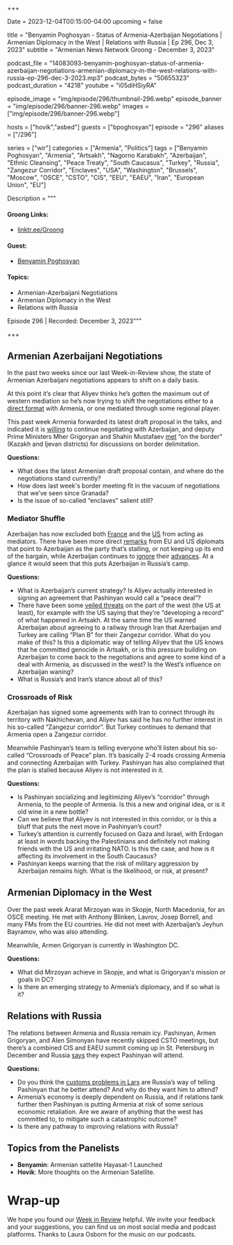 +++

Date = 2023-12-04T00:15:00-04:00
upcoming = false

title = "Benyamin Poghosyan - Status of Armenia-Azerbaijan Negotiations | Armenian Diplomacy in the West | Relations with Russia | Ep 296, Dec 3, 2023"
subtitle = "Armenian News Network Groong - December 3, 2023"

podcast_file = "14083093-benyamin-poghosyan-status-of-armenia-azerbaijan-negotiations-armenian-diplomacy-in-the-west-relations-with-russia-ep-296-dec-3-2023.mp3"
podcast_bytes = "50655323"
podcast_duration = "4218"
youtube = "i05diHSiyRA"

episode_image = "img/episode/296/thumbnail-296.webp"
episode_banner = "img/episode/296/banner-296.webp"
images = ["img/episode/296/banner-296.webp"]

hosts = ["hovik","asbed"]
guests = ["bpoghosyan"]
episode = "296"
aliases = ["/296"]

series = ["wir"]
categories = ["Armenia", "Politics"]
tags = ["Benyamin Poghosyan", "Armenia", "Artsakh", "Nagorno Karabakh", "Azerbaijan", "Ethnic Cleansing", "Peace Treaty", "South Caucasus", "Turkey", "Russia", "Zangezur Corridor", "Enclaves", "USA", "Washington", "Brussels", "Moscow", "OSCE", "CSTO", "CIS", "EEU", "EAEU", "Iran", "European Union", "EU"]

Description = """

#### Groong Links:
* [linktr.ee/Groong](https://linktr.ee/groong)

#### Guest:
* [Benyamin Poghosyan](/guest/bpoghosyan)

#### Topics:
* Armenian-Azerbaijani Negotiations
* Armenian Diplomacy in the West
* Relations with Russia


Episode 296 | Recorded: December 3, 2023"""

+++

## Armenian Azerbaijani Negotiations

In the past two weeks since our last Week-in-Review show, the state of Armenian Azerbaijani negotiations appears to shift on a daily basis.

At this point it’s clear that Aliyev thinks he’s gotten the maximum out of western mediation so he’s now trying to shift the negotiations either to a [direct format](https://www.azatutyun.am/a/32694023.html) with Armenia, or one mediated through some regional player.

This past week Armenia forwarded its latest draft proposal in the talks, and indicated it is [willing](https://www.azatutyun.am/a/32695001.html) to continue negotiating with Azerbaijan, and deputy Prime Ministers Mher Grigoryan and Shahin Mustafaev [met](https://www.azatutyun.am/a/32708691.html) “on the border” (Kazakh and Ijevan districts) for discussions on border delimitation.

**Questions:**
* What does the latest Armenian draft proposal contain, and where do the negotiations stand currently?
* How does last week's border meeting fit in the vacuum of negotiations that we’ve seen since Granada?
* Is the issue of so-called “enclaves” salient still?


### Mediator Shuffle

Azerbaijan has now excluded both [France](https://www.azatutyun.am/a/32690889.html) and the [US](https://www.azatutyun.am/a/32687503.html) from acting as mediators. There have been more direct [remarks](https://www.azatutyun.am/a/32689088.html) from EU and US diplomats that point to Azerbaijan as the party that’s stalling, or not keeping up its end of the bargain, while Azerbaijan continues to [ignore](https://www.azatutyun.am/a/32693298.html) their [advances](https://www.azatutyun.am/a/32692355.html). At a glance it would seem that this puts Azerbaijan in Russia’s camp.

**Questions:**
* What is Azerbaijan’s current strategy? Is Aliyev actually interested in signing an agreement that Pashinyan would call a “peace deal”?
* There have been some [veiled threats](https://www.azatutyun.am/a/32686168.html) on the part of the west (the US at least), for example with the US saying that they’re “developing a record” of what happened in Artsakh. At the same time the US warned Azerbaijan about agreeing to a railway through Iran that Azerbaijan and Turkey are calling “Plan B” for their Zangezur corridor. What do you make of this? Is this a diplomatic way of telling Aliyev that the US knows that he committed genocide in Artsakh, or is this pressure building on Azerbaijan to come back to the negotiations and agree to some kind of a deal with Armenia, as discussed in the west? Is the West’s influence on Azerbaijan waning? 
* What is Russia’s and Iran’s stance about all of this?


### Crossroads of Risk

Azerbaijan has signed some agreements with Iran to connect through its territory with Nakhichevan, and Aliyev has said he has no further interest in his so-called “Zangezur corridor”. But Turkey continues to demand that Armenia open a Zangezur corridor.

Meanwhile Pashinyan’s team is telling everyone who’ll listen about his so-called “Crossroads of Peace” plan. It’s basically 2-4 roads crossing Armenia and connecting Azerbaijan with Turkey. Pashinyan has also complained that the plan is stalled because Aliyev is not interested in it.

**Questions:**
* Is Pashinyan socializing and legitimizing Aliyev’s “corridor” through Armenia, to the people of Armenia. Is this a new and original idea, or is it old wine in a new bottle?
* Can we believe that Aliyev is not interested in this corridor, or is this a bluff that puts the next move in Pashinyan’s court?
* Turkey’s attention is currently focused on Gaza and Israel, with Erdogan at least in words backing the Palestinians and definitely not making friends with the US and irritating NATO. Is this the case, and how is it affecting its involvement in the South Caucasus?
* Pashinyan keeps warning that the risk of military aggression by Azerbaijan remains high. What is the likelihood, or risk, at present?


## Armenian Diplomacy in the West

Over the past week Ararat Mirzoyan was in Skopje, North Macedonia, for an OSCE meeting. He met with Anthony Blinken, Lavrov, Josep Borrell, and many FMs from the EU countries. He did not meet with Azerbaijan’s Jeyhun Bayramov, who was also attending.

Meanwhile, Armen Grigoryan is currently in Washington DC.

**Questions:**
* What did Mirzoyan achieve in Skopje, and what is Grigoryan's mission or goals in DC?
* Is there an emerging strategy to Armenia’s diplomacy, and if so what is it?


## Relations with Russia

The relations between Armenia and Russia remain icy. Pashinyan, Armen Grigoryan, and Alen Simonyan have recently skipped CSTO meetings, but there’s a combined CIS and EAEU summit coming up in St. Petersburg in December and Russia [says](https://www.azatutyun.am/a/32706875.html) they expect Pashinyan will attend.

**Questions:**
* Do you think the [customs problems in Lars](https://www.azatutyun.am/a/32706811.html) are Russia’s way of telling Pashinyan that he better attend? And why do they want him to attend?
* Armenia’s economy is deeply dependent on Russia, and if relations tank further then Pashinyan is putting Armenia at risk of some serious economic retaliation. Are we aware of anything that the west has committed to, to mitigate such a catastrophic outcome?
* Is there any pathway to improving relations with Russia?


## Topics from the Panelists
* **Benyamin**: Armenian sattelite Hayasat-1 Launched
* **Hovik**: More thoughts on the Armenian Satellite.


# Wrap-up

We hope you found our [Week in Review](/series/wir) helpful. We invite your feedback and your suggestions, you can find us on most social media and podcast platforms. Thanks to Laura Osborn for the music on our podcasts.
